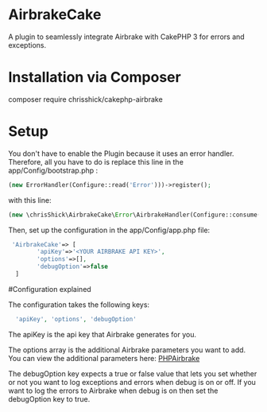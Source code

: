 # AirbrakeCake
A plugin to seamlessly integrate Airbrake with CakePHP 3 for errors and exceptions.

# Installation via Composer
composer require chrisshick/cakephp-airbrake

# Setup
You don't have to enable the Plugin because it uses an error handler. Therefore, all you have to do is replace this line in the 
app/Config/bootstrap.php :
```php
(new ErrorHandler(Configure::read('Error')))->register();
```
with this line:
```php
(new \chrisShick\AirbrakeCake\Error\AirbrakeHandler(Configure::consume('Error')))->register();
```

Then, set up the configuration in the app/Config/app.php file: 

```php
 'AirbrakeCake'=> [
        'apiKey'=>'<YOUR AIRBRAKE API KEY>',
        'options'=>[],
        'debugOption'=>false
  ]
```

#Configuration explained

The configuration takes the following keys: 
```php
  'apiKey', 'options', 'debugOption'
```
The apiKey is the api key that Airbrake generates for you.

The options array is the additional Airbrake parameters you want to add. You can view the additional parameters here:
[PHPAirbrake](https://github.com/dbtlr/php-airbrake#configuration-options)

The debugOption key expects a true or false value that lets you set whether or not you want to log exceptions and errors when debug is on or off.
If you want to log the errors to Airbrake when debug is on then set the debugOption key to true.
